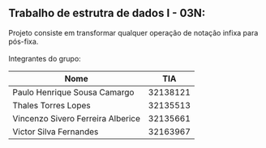 ## Trabalho de estrutra de dados I - 03N:
Projeto consiste em transformar qualquer operação de notação infixa para pós-fixa.<br>
<br>Integrantes do grupo:<br>

| Nome  | TIA |
| ------------- | ------------- |
| Paulo Henrique Sousa Camargo | 32138121 |
| Thales Torres Lopes | 32135513  |
| Vincenzo Sivero Ferreira Alberice  | 32135661  |
| Victor Silva Fernandes  | 32163967  |
